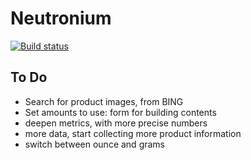 # Neutronium
[![Build status](https://threadmaster.visualstudio.com/Static/_apis/build/status/Neutronium)](https://threadmaster.visualstudio.com/Static/_build/latest?definitionId=10)

## To Do

- Search for product images, from BING
- Set amounts to use: form for building contents
- deepen metrics, with more precise numbers
- more data, start collecting more product information
- switch between ounce and grams
